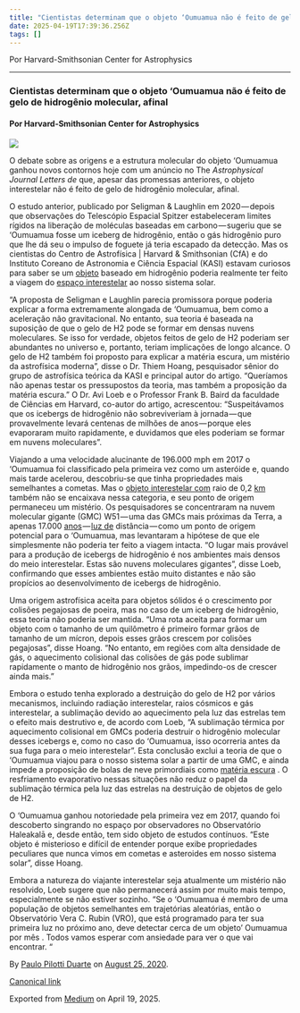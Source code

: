 ```yaml
---
title: "Cientistas determinam que o objeto ‘Oumuamua não é feito de gelo de hidrogênio molecular, afinal"
date: 2025-04-19T17:39:36.256Z
tags: []
---
```


Por Harvard-Smithsonian Center for Astrophysics

* * *

### **Cientistas determinam que o objeto ‘Oumuamua não é feito de gelo de hidrogênio molecular, afinal**

#### **Por Harvard-Smithsonian Center for Astrophysics**

![](https://cdn-images-1.medium.com/max/1200/1*Z7o4L14xT4XH7gWWCQKkkQ.jpeg)

O debate sobre as origens e a estrutura molecular do objeto ‘Oumuamua ganhou novos contornos hoje com um anúncio no The _Astrophysical Journal Letters de_ que, apesar das promessas anteriores, o objeto interestelar não é feito de gelo de hidrogênio molecular, afinal.

O estudo anterior, publicado por Seligman & Laughlin em 2020 — depois que observações do Telescópio Espacial Spitzer estabeleceram limites rígidos na liberação de moléculas baseadas em carbono — sugeriu que se ‘Oumuamua fosse um iceberg de hidrogênio, então o gás hidrogênio puro que lhe dá seu o impulso de foguete já teria escapado da detecção. Mas os cientistas do Centro de Astrofísica | Harvard & Smithsonian (CfA) e do Instituto Coreano de Astronomia e Ciência Espacial (KASI) estavam curiosos para saber se um [objeto](https://phys.org/tags/object/) baseado em hidrogênio poderia realmente ter feito a viagem do [espaço interestelar](https://phys.org/tags/interstellar+space/) ao nosso sistema solar.

“A proposta de Seligman e Laughlin parecia promissora porque poderia explicar a forma extremamente alongada de ‘Oumuamua, bem como a aceleração não gravitacional. No entanto, sua teoria é baseada na suposição de que o gelo de H2 pode se formar em densas nuvens moleculares. Se isso for verdade, objetos feitos de gelo de H2 poderiam ser abundantes no universo e, portanto, teriam implicações de longo alcance. O gelo de H2 também foi proposto para explicar a matéria escura, um mistério da astrofísica moderna”, disse o Dr. Thiem Hoang, pesquisador sênior do grupo de astrofísica teórica da KASI e principal autor do artigo. “Queríamos não apenas testar os pressupostos da teoria, mas também a proposição da matéria escura.” O Dr. Avi Loeb e o Professor Frank B. Baird da faculdade de Ciências em Harvard, co-autor do artigo, acrescentou: “Suspeitávamos que os icebergs de hidrogênio não sobreviveriam à jornada — que provavelmente levará centenas de milhões de anos — porque eles evaporaram muito rapidamente, e duvidamos que eles poderiam se formar em nuvens moleculares”.

Viajando a uma velocidade alucinante de 196.000 mph em 2017 o ‘Oumuamua foi classificado pela primeira vez como um asteróide e, quando mais tarde acelerou, descobriu-se que tinha propriedades mais semelhantes a cometas. Mas o [objeto interestelar com](https://phys.org/tags/interstellar+object/) raio de 0,2 [km](https://phys.org/tags/interstellar+object/) também não se encaixava nessa categoria, e seu ponto de origem permaneceu um mistério. Os pesquisadores se concentraram na nuvem molecular gigante (GMC) W51 — uma das GMCs mais próximas da Terra, a apenas 17.000 [anos](https://phys.org/tags/light+years/) — [luz de](https://phys.org/tags/light+years/) distância — como um ponto de origem potencial para o ‘Oumuamua, mas levantaram a hipótese de que ele simplesmente não poderia ter feito a viagem intacta. “O lugar mais provável para a produção de icebergs de hidrogênio é nos ambientes mais densos do meio interestelar. Estas são nuvens moleculares gigantes”, disse Loeb, confirmando que esses ambientes estão muito distantes e não são propícios ao desenvolvimento de icebergs de hidrogênio.

Uma origem astrofísica aceita para objetos sólidos é o crescimento por colisões pegajosas de poeira, mas no caso de um iceberg de hidrogênio, essa teoria não poderia ser mantida. “Uma rota aceita para formar um objeto com o tamanho de um quilômetro é primeiro formar grãos de tamanho de um mícron, depois esses grãos crescem por colisões pegajosas”, disse Hoang. “No entanto, em regiões com alta densidade de gás, o aquecimento colisional das colisões de gás pode sublimar rapidamente o manto de hidrogênio nos grãos, impedindo-os de crescer ainda mais.”

Embora o estudo tenha explorado a destruição do gelo de H2 por vários mecanismos, incluindo radiação interestelar, raios cósmicos e gás interestelar, a sublimação devido ao aquecimento pela luz das estrelas tem o efeito mais destrutivo e, de acordo com Loeb, “A sublimação térmica por aquecimento colisional em GMCs poderia destruir o hidrogênio molecular desses icebergs e, como no caso do ‘Oumuamua, isso ocorreria antes da sua fuga para o meio interestelar”. Esta conclusão exclui a teoria de que o ‘Oumuamua viajou para o nosso sistema solar a partir de uma GMC, e ainda impede a proposição de bolas de neve primordiais como [matéria escura](https://phys.org/tags/dark+matter/) . O resfriamento evaporativo nessas situações não reduz o papel da sublimação térmica pela luz das estrelas na destruição de objetos de gelo de H2.

O ‘Oumuamua ganhou notoriedade pela primeira vez em 2017, quando foi descoberto singrando no espaço por observadores no Observatório Haleakalā e, desde então, tem sido objeto de estudos contínuos. “Este objeto é misterioso e difícil de entender porque exibe propriedades peculiares que nunca vimos em cometas e asteroides em nosso sistema solar”, disse Hoang.

Embora a natureza do viajante interestelar seja atualmente um mistério não resolvido, Loeb sugere que não permanecerá assim por muito mais tempo, especialmente se não estiver sozinho. “Se o ‘Oumuamua é membro de uma população de objetos semelhantes em trajetórias aleatórias, então o Observatório Vera C. Rubin (VRO), que está programado para ter sua primeira luz no próximo ano, deve detectar cerca de um objeto’ Oumuamua por mês . Todos vamos esperar com ansiedade para ver o que vai encontrar. “

By [Paulo Pilotti Duarte](https://medium.com/@paulopilotti) on [August 25, 2020](https://medium.com/p/c6c95020bfc0).

[Canonical link](https://medium.com/@paulopilotti/cientistas-determinam-que-o-objeto-oumuamua-n%C3%A3o-%C3%A9-feito-de-gelo-de-hidrog%C3%AAnio-molecular-afinal-c6c95020bfc0)

Exported from [Medium](https://medium.com) on April 19, 2025.